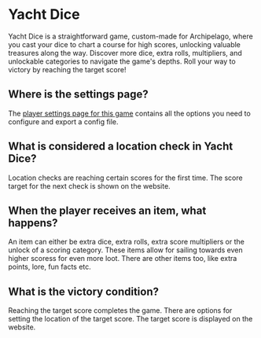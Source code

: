 # Yacht Dice

Yacht Dice is a straightforward game, custom-made for Archipelago, where you cast your dice to chart a course for high scores, unlocking valuable treasures along the way. Discover more dice, extra rolls, multipliers, and unlockable categories to navigate the game's depths. Roll your way to victory by reaching the target score!

## Where is the settings page?

The [player settings page for this game](../player-settings) contains all the options you need to configure and export a config file.

## What is considered a location check in Yacht Dice?

Location checks are reaching certain scores for the first time. The score target for the next check is shown on the website.

## When the player receives an item, what happens?

An item can either be extra dice, extra rolls, extra score multipliers or the unlock of a scoring category.
These items allow for sailing towards even higher scoress for even more loot.
There are other items too, like extra points, lore, fun facts etc.

## What is the victory condition?

Reaching the target score completes the game. There are options for setting the location of the target score. The target score is displayed on the website.

